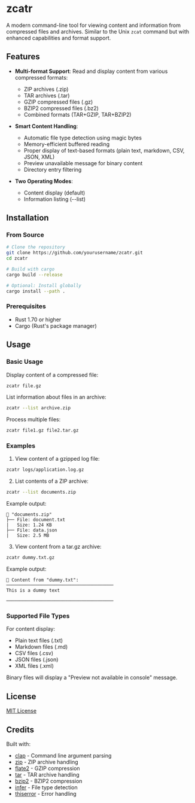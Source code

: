# zcatr

A modern command-line tool for viewing content and information from compressed files and archives. Similar to the Unix `zcat` command but with enhanced capabilities and format support.

## Features

- **Multi-format Support**: Read and display content from various compressed formats:
  - ZIP archives (.zip)
  - TAR archives (.tar)
  - GZIP compressed files (.gz)
  - BZIP2 compressed files (.bz2)
  - Combined formats (TAR+GZIP, TAR+BZIP2)

- **Smart Content Handling**:
  - Automatic file type detection using magic bytes
  - Memory-efficient buffered reading
  - Proper display of text-based formats (plain text, markdown, CSV, JSON, XML)
  - Preview unavailable message for binary content
  - Directory entry filtering

- **Two Operating Modes**:
  - Content display (default)
  - Information listing (--list)

## Installation

### From Source

```bash
# Clone the repository
git clone https://github.com/yourusername/zcatr.git
cd zcatr

# Build with cargo
cargo build --release

# Optional: Install globally
cargo install --path .
```

### Prerequisites

- Rust 1.70 or higher
- Cargo (Rust's package manager)

## Usage

### Basic Usage

Display content of a compressed file:
```bash
zcatr file.gz
```

List information about files in an archive:
```bash
zcatr --list archive.zip
```

Process multiple files:
```bash
zcatr file1.gz file2.tar.gz
```

### Examples

1. View content of a gzipped log file:
```bash
zcatr logs/application.log.gz
```

2. List contents of a ZIP archive:
```bash
zcatr --list documents.zip
```

Example output:
```
📂 "documents.zip"
├── File: document.txt
|   Size: 1.24 KB
├── File: data.json
|   Size: 2.5 MB
```

3. View content from a tar.gz archive:
```bash
zcatr dummy.txt.gz
```

Example output:
```
📄 Content from "dummy.txt":
────────────────────────────────────────
This is a dummy text

────────────────────────────────────────
```

### Supported File Types

For content display:
- Plain text files (.txt)
- Markdown files (.md)
- CSV files (.csv)
- JSON files (.json)
- XML files (.xml)

Binary files will display a "Preview not available in console" message.

## License

[MIT License](LICENSE)

## Credits

Built with:
- [clap](https://crates.io/crates/clap) - Command line argument parsing
- [zip](https://crates.io/crates/zip) - ZIP archive handling
- [flate2](https://crates.io/crates/flate2) - GZIP compression
- [tar](https://crates.io/crates/tar) - TAR archive handling
- [bzip2](https://crates.io/crates/bzip2) - BZIP2 compression
- [infer](https://crates.io/crates/infer) - File type detection
- [thiserror](https://crates.io/crates/thiserror) - Error handling